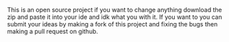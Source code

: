 This is an open source project if you want to change anything download the zip and paste it into your ide and idk what you with it.
If you want to you can submit your ideas by making a fork of this project and fixing the bugs then making a pull request on github. 